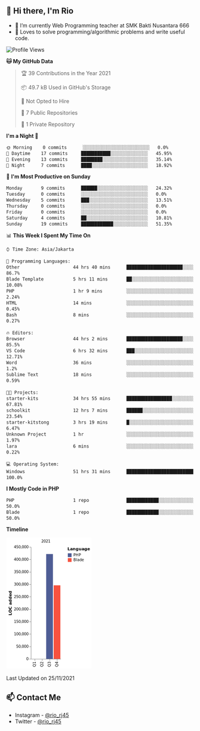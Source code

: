 ## 👋 Hi there, I'm Rio 

-  🔭 I’m currently Web Programming teacher at SMK Bakti Nusantara 666
-  💬 Loves to solve programming/algorithmic problems and write useful code.

<!--START_SECTION:waka-->
![Profile Views](http://img.shields.io/badge/Profile%20Views-1-blue)

**🐱 My GitHub Data** 

> 🏆 39 Contributions in the Year 2021
 > 
> 📦 49.7 kB Used in GitHub's Storage 
 > 
> 🚫 Not Opted to Hire
 > 
> 📜 7 Public Repositories 
 > 
> 🔑 1 Private Repository 
 > 
**I'm a Night 🦉** 

```text
🌞 Morning    0 commits      ░░░░░░░░░░░░░░░░░░░░░░░░░   0.0% 
🌆 Daytime    17 commits     ███████████░░░░░░░░░░░░░░   45.95% 
🌃 Evening    13 commits     ████████░░░░░░░░░░░░░░░░░   35.14% 
🌙 Night      7 commits      ████░░░░░░░░░░░░░░░░░░░░░   18.92%

```
📅 **I'm Most Productive on Sunday** 

```text
Monday       9 commits      ██████░░░░░░░░░░░░░░░░░░░   24.32% 
Tuesday      0 commits      ░░░░░░░░░░░░░░░░░░░░░░░░░   0.0% 
Wednesday    5 commits      ███░░░░░░░░░░░░░░░░░░░░░░   13.51% 
Thursday     0 commits      ░░░░░░░░░░░░░░░░░░░░░░░░░   0.0% 
Friday       0 commits      ░░░░░░░░░░░░░░░░░░░░░░░░░   0.0% 
Saturday     4 commits      ██░░░░░░░░░░░░░░░░░░░░░░░   10.81% 
Sunday       19 commits     ████████████░░░░░░░░░░░░░   51.35%

```


📊 **This Week I Spent My Time On** 

```text
⌚︎ Time Zone: Asia/Jakarta

💬 Programming Languages: 
Other                    44 hrs 40 mins      █████████████████████░░░░   86.7% 
Blade Template           5 hrs 11 mins       ██░░░░░░░░░░░░░░░░░░░░░░░   10.08% 
PHP                      1 hr 9 mins         ░░░░░░░░░░░░░░░░░░░░░░░░░   2.24% 
HTML                     14 mins             ░░░░░░░░░░░░░░░░░░░░░░░░░   0.45% 
Bash                     8 mins              ░░░░░░░░░░░░░░░░░░░░░░░░░   0.27%

🔥 Editors: 
Browser                  44 hrs 2 mins       █████████████████████░░░░   85.5% 
VS Code                  6 hrs 32 mins       ███░░░░░░░░░░░░░░░░░░░░░░   12.71% 
Word                     36 mins             ░░░░░░░░░░░░░░░░░░░░░░░░░   1.2% 
Sublime Text             18 mins             ░░░░░░░░░░░░░░░░░░░░░░░░░   0.59%

🐱‍💻 Projects: 
starter-kits             34 hrs 55 mins      █████████████████░░░░░░░░   67.81% 
schoolkit                12 hrs 7 mins       ██████░░░░░░░░░░░░░░░░░░░   23.54% 
starter-kitstong         3 hrs 19 mins       █░░░░░░░░░░░░░░░░░░░░░░░░   6.47% 
Unknown Project          1 hr                ░░░░░░░░░░░░░░░░░░░░░░░░░   1.97% 
lara                     6 mins              ░░░░░░░░░░░░░░░░░░░░░░░░░   0.22%

💻 Operating System: 
Windows                  51 hrs 31 mins      █████████████████████████   100.0%

```

**I Mostly Code in PHP** 

```text
PHP                      1 repo              ████████████░░░░░░░░░░░░░   50.0% 
Blade                    1 repo              ████████████░░░░░░░░░░░░░   50.0%

```


**Timeline**

![Chart not found](https://raw.githubusercontent.com/neushepa/neushepa/main/charts/bar_graph.png) 


 Last Updated on 25/11/2021
<!--END_SECTION:waka-->

## 📫 Contact Me
- Instagram - [@rio_rj45](https://www.instagram.com/rio_rj45/)
- Twitter - [@rio_rj45](https://twitter.com/rio_rj45)
